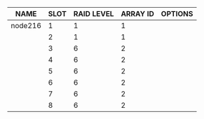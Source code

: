 | NAME | SLOT | RAID LEVEL | ARRAY ID | OPTIONS |
| ---- | ---- | ---------- | -------- | ------- |
| node216 | 1 | 1 | 1 |  |
|  | 2 | 1 | 1 |  |
|  | 3 | 6 | 2 |  |
|  | 4 | 6 | 2 |  |
|  | 5 | 6 | 2 |  |
|  | 6 | 6 | 2 |  |
|  | 7 | 6 | 2 |  |
|  | 8 | 6 | 2 |  |
